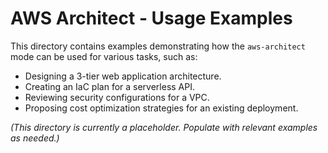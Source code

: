 # AWS Architect - Usage Examples

This directory contains examples demonstrating how the `aws-architect` mode can be used for various tasks, such as:

*   Designing a 3-tier web application architecture.
*   Creating an IaC plan for a serverless API.
*   Reviewing security configurations for a VPC.
*   Proposing cost optimization strategies for an existing deployment.

*(This directory is currently a placeholder. Populate with relevant examples as needed.)*